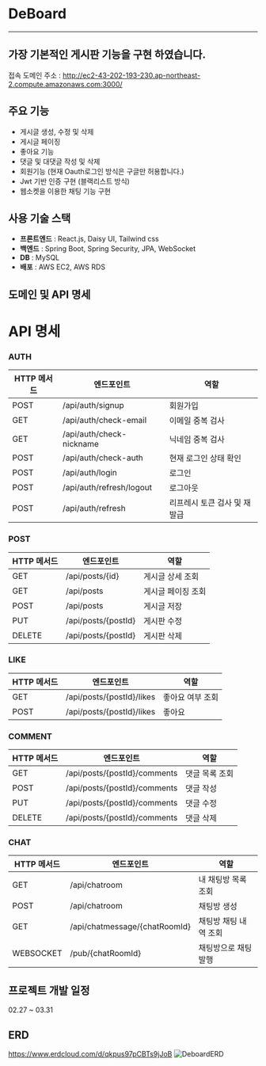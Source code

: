 ﻿# DeBoard

--- 
## 가장 기본적인 게시판 기능을 구현 하였습니다.
접속 도메인 주소 : http://ec2-43-202-193-230.ap-northeast-2.compute.amazonaws.com:3000/

## 주요 기능
- 게시글 생성, 수정 및 삭제
- 게시글 페이징
- 좋아요 기능
- 댓글 및 대댓글 작성 및 삭제
- 회원기능 (현재 Oauth로그인 방식은 구글만 허용합니다.)
- Jwt 기반 인증 구현 (블랙리스트 방식)
- 웹소켓을 이용한 채팅 기능 구현

## 사용 기술 스택  
- **프론트엔드** : React.js, Daisy UI, Tailwind css
- **백엔드** : Spring Boot, Spring Security, JPA, WebSocket
- **DB** : MySQL
- **배포** : AWS EC2, AWS RDS
## 도메인 및 API 명세  
# API 명세

### AUTH
 **HTTP 메서드** | **엔드포인트**                | **역할**           |
|--------------|--------------------------|------------------|
| POST         | /api/auth/signup         | 회원가입             |
| GET          | /api/auth/check-email    | 이메일 중복 검사        |
| GET          | /api/auth/check-nickname | 닉네임 중복 검사        |
| POST         | /api/auth/check-auth     | 현재 로그인 상태 확인     |
| POST         | /api/auth/login          | 로그인              |
| POST         | /api/auth/refresh/logout | 로그아웃             |
| POST         | /api/auth/refresh | 리프레시 토큰 검사 및 재발급 |

### POST
 **HTTP 메서드** | **엔드포인트**           | **역할**     |
|--------------|---------------------|------------|
| GET          | /api/posts/{id}     | 게시글 상세 조회  |
| GET          | /api/posts          | 게시글 페이징 조회 |
| POST         | /api/posts          | 게시글 저장     |
| PUT          | /api/posts/{postId} | 게시판 수정     |
| DELETE       | /api/posts/{postId} | 게시판 삭제     |

### LIKE
 **HTTP 메서드** | **엔드포인트**                  | **역할**    |
|--------------|----------------------------|-----------|
| GET          | /api/posts/{postId}/likes  | 좋아요 여부 조회 |
| POST         | /api/posts/{postId}/likes  | 좋아요       |

### COMMENT
 **HTTP 메서드** | **엔드포인트**                  | **역할**   |
|--------------|----------------------------|----------|
| GET          | /api/posts/{postId}/comments  | 댓글 목록 조회 |
| POST         | /api/posts/{postId}/comments  | 댓글 작성    |
| PUT          | /api/posts/{postId}/comments  | 댓글 수정    |
| DELETE       | /api/posts/{postId}/comments  | 댓글 삭제    |

### CHAT
 **HTTP 메서드** | **엔드포인트**                     | **역할**       |
|--------------|-------------------------------|--------------|
| GET          | /api/chatroom                 | 내 채팅방 목록 조회  |
| POST         | /api/chatroom                 | 채팅방 생성       |
| GET          | /api/chatmessage/{chatRoomId} | 채팅방 채팅 내역 조회 |
| WEBSOCKET    | /pub/{chatRoomId}             | 채팅방으로 채팅 발행  |

## 프로젝트 개발 일정  
02.27 ~ 03.31
## ERD  
https://www.erdcloud.com/d/qkpus97pCBTs9jJoB
![DeboardERD](https://github.com/user-attachments/assets/714e63cf-6bcd-4dfe-8bd3-8bdb46112f25)

